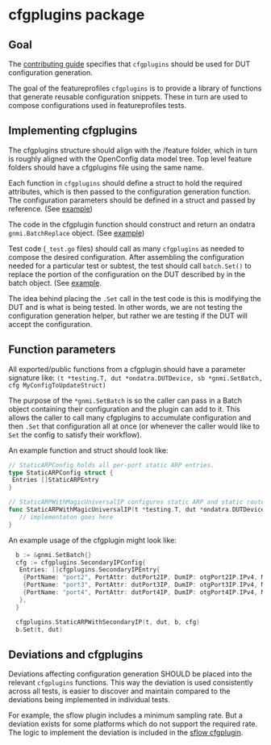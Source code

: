# cfgplugins package

## Goal

The [contributing
guide](https://github.com/openconfig/featureprofiles/blob/main/CONTRIBUTING.md)
specifies that `cfgplugins` should be used for DUT configuration generation.  

The goal of the featureprofiles `cfgplugins` is to provide a library of
functions that generate reusable configuration snippets. These in turn are used
to compose configurations used in featureprofiles tests.  

## Implementing cfgplugins

The cfgplugins structure should align with the /feature folder, which in turn
is roughly aligned with the OpenConfig data model tree.  Top level feature
folders should have a cfgplugins file using the same name.  

Each function in `cfgplugins` should define a struct to hold the required
attributes, which is then passed to the configuration generation function.  The
configuration parameters should be defined in a struct and passed by reference.
(See [example](https://github.com/openconfig/featureprofiles/blob/f724d8371724a5045382b350464050df3e027d6c/internal/cfgplugins/sflow.go#L43))

The code in the cfgplugin function should construct and return an ondatra
`gnmi.BatchReplace` object. (See [example](https://github.com/openconfig/featureprofiles/blob/f724d8371724a5045382b350464050df3e027d6c/internal/cfgplugins/sflow.go#L74-L75))

Test code (`_test.go` files) should call as many `cfgplugins` as needed to
compose the desired configuration.  After assembling the configuration needed
for a particular test or subtest, the test should call `batch.Set()` to replace
the portion of the configuration on the DUT described by in the batch object.
(See [example](https://github.com/openconfig/featureprofiles/blob/f724d8371724a5045382b350464050df3e027d6c/feature/sflow/otg_tests/sflow_base_test/sflow_base_test.go#L253-L256).

The idea behind placing the `.Set` call in the test code is this is modifying
the DUT and is what is being tested.  In other words, we are not testing the
configuration generation helper, but rather we are testing if the DUT will
accept the configuration.

## Function parameters

All exported/public functions from a cfgplugin should have a parameter signature like:
`(t *testing.T, dut *ondatra.DUTDevice, sb *gnmi.SetBatch, cfg MyConfigToUpdateStruct)`

The purpose of the `*gnmi.SetBatch` is so the caller can pass in a Batch object containing their
configuration and the plugin can add to it.  This allows the caller to call many cfgplugins to
accumulate configuration and then `.Set` that configuration all at once (or whenever the caller
would like to `Set` the config to satisfy their workflow).

An example function and struct should look like:

```go
// StaticARPConfig holds all per-port static ARP entries.
type StaticARPConfig struct {
 Entries []StaticARPEntry
}

// StaticARPWithMagicUniversalIP configures static ARP and static routes per-port.
func StaticARPWithMagicUniversalIP(t *testing.T, dut *ondatra.DUTDevice, sb *gnmi.SetBatch, cfg StaticARPConfig) *gnmi.SetBatch {
   // implementaton goes here
}
```

An example usage of the cfgplugin might look like:

```go
  b := &gnmi.SetBatch{}
  cfg := cfgplugins.SecondaryIPConfig{
   Entries: []cfgplugins.SecondaryIPEntry{
    {PortName: "port2", PortAttr: dutPort2IP, DumIP: otgPort2IP.IPv4, MagicMAC: magicMac},
    {PortName: "port3", PortAttr: dutPort3IP, DumIP: otgPort3IP.IPv4, MagicMAC: magicMac},
    {PortName: "port4", PortAttr: dutPort4IP, DumIP: otgPort4IP.IPv4, MagicMAC: magicMac},
   },
  }

  cfgplugins.StaticARPWithSecondaryIP(t, dut, b, cfg)
  b.Set(t, dut)
```

## Deviations and cfgplugins

Deviations affecting configuration generation SHOULD be placed into the
relevant `cfgplugins` functions.  This way the deviation is used consistently
across all tests, is easier to discover and maintain compared to the deviations
being implemented in individual tests.  

For example, the sflow plugin includes a minimum sampling rate.  But a
deviation exists for some platforms which do not support the required rate. The
logic to implement the deviation is included in the [sflow
cfgplugin](https://github.com/openconfig/featureprofiles/blob/18559420232e5208a5a75c3557cdc4fc0b70f164/internal/cfgplugins/sflow.go#L49).
